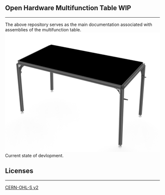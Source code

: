 ## Open Hardware Multifunction Table WIP ##
___
The above repository serves as the main documentation associated with assemblies of the multifunction table.<br>
![00092025](MEDIA/PHOTOS/00092025.jpg "WIP Photo")<br>
Current state of devlopment.<br>
## Licenses ##
___
[CERN-OHL-S v2](main/license)